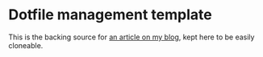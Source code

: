 # Dotfile management template

This is the backing source for [an article on my blog](https://lunarwatcher.github.io/posts/2023/12/31/how-to-set-up-a-makefile-for-managing-dotfiles-and-system-configurations.html), kept here to be easily cloneable.

